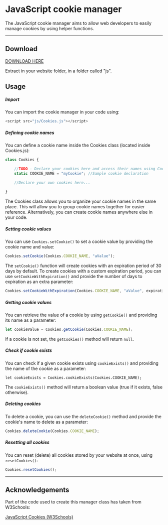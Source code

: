 # JavaScript cookie manager
The JavaScript cookie manager aims to allow web developers to easily manage cookies by using helper functions.

<hr/>

## Download

<a href="https://github.com/RayLabz/JS-CookieManager/raw/master/Cookies.zip">DOWNLOAD HERE</a>

Extract in your website folder, in a folder called "js".

## Usage

##### Import
You can import the cookie manager in your code using:
```js
<script src="js/Cookies.js"></script>
```

##### Defining cookie names

You can define a cookie name inside the Cookies class (located inside Cookies.js):

```js
class Cookies {

    //TODO - Declare your cookies here and access their names using Cookies.<COOKIE_NAME>
    static COOKIE_NAME = "myCookie"; //Sample cookie declaration
    
    //Declare your own cookies here...    

}
```

The Cookies class allows you to organize your cookie names in the same place. This will allow you to group cookie names together for easier reference.
 Alternatively, you can create cookie names anywhere else in your code.
 
##### Setting cookie values
 
You can use ```Cookies.setCookie()``` to set a cookie value by providing the cookie name and value:

```js
Cookies.setCookie(Cookies.COOKIE_NAME, "aValue");
```

The ```setCookie()``` function will create cookies with an expiration period of 30 days by default. To create 
cookies with a custom expiration period, you can use ```setCookieWithExpiration()``` and provide the number of days to expiration as an extra parameter:

```js
Cookies.setCookieWithExpiration(Cookies.COOKIE_NAME, "aValue", expirationDays);
```


##### Getting cookie values

You can retrieve the value of a cookie by using ```getCookie()``` and providing its name as a parameter:

```js
let cookieValue = Cookies.getCookie(Cookies.COOKIE_NAME);
```

If a cookie is not set, the ```getCookies()``` method will return ```null```.

##### Check if cookie exists

You can check if a given cookie exists using ```cookieExists()``` and providing the name of the cookie as a parameter:

```let cookieExists = Cookies.cookieExists(Cookies.COOKIE_NAME);```

The ```cookieExists()``` method will return a boolean value (true if it exists, false otherwise).

##### Deleting cookies

To delete a cookie, you can use the ```deleteCookie()``` method and provide the cookie's name to delete as a parameter:

```js
Cookies.deleteCookie(Cookies.COOKIE_NAME);
```

##### Resetting all cookies

You can reset (delete) all cookies stored by your website at once, using ```resetCookies()```:

```js
Cookies.resetCookies();
```

<hr/>

## Acknowledgements

Part of the code used to create this manager class has taken from W3Schools:

[JavaScript Cookies (W3Schools)](https://www.w3schools.com/js/js_cookies.asp)
